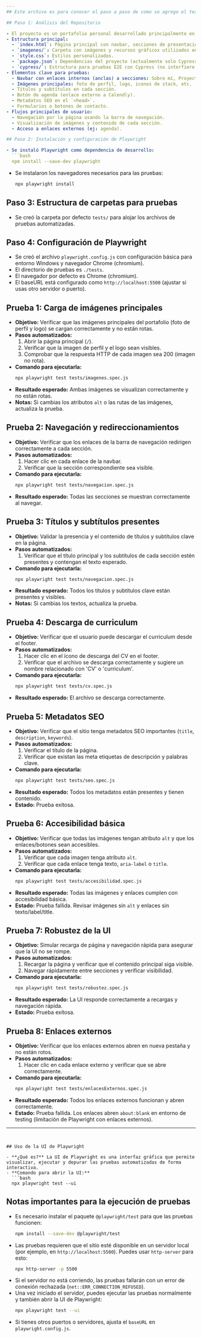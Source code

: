 ```yaml
---
## Este archivo es para conocer el paso a paso de como se agrego el testing automatizado al proyecto a traves de la tecnica de vibe coding, se le pidio a la IA que documente todo el proceso para una mayor comprension y seguimiento del mismo.

## Paso 1: Análisis del Repositorio

- El proyecto es un portafolio personal desarrollado principalmente en HTML y CSS, con Bootstrap para el diseño y algunos recursos gráficos personalizados.
- Estructura principal:
  - `index.html`: Página principal con navbar, secciones de presentación, experiencia, stack tecnológico, proyectos, testimonios y contacto.
  - `imagenes/`: Carpeta con imágenes y recursos gráficos utilizados en el sitio.
  - `style.css`: Estilos personalizados.
  - `package.json`: Dependencias del proyecto (actualmente solo Cypress como devDependency).
  - `cypress/`: Estructura para pruebas E2E con Cypress (no interfiere con Playwright).
- Elementos clave para pruebas:
  - Navbar con enlaces internos (anclas) a secciones: Sobre mí, Proyectos, Testimonios, Contacto.
  - Imágenes principales: foto de perfil, logo, iconos de stack, etc.
  - Títulos y subtítulos en cada sección.
  - Botón de agenda (enlace externo a Calendly).
  - Metadatos SEO en el `<head>`.
  - Formularios o botones de contacto.
- Flujos principales de usuario:
  - Navegación por la página usando la barra de navegación.
  - Visualización de imágenes y contenido de cada sección.
  - Acceso a enlaces externos (ej: agenda).

## Paso 2: Instalación y configuración de Playwright

- Se instaló Playwright como dependencia de desarrollo:
  ```bash
  npm install --save-dev playwright
  ```
- Se instalaron los navegadores necesarios para las pruebas:
  ```bash
  npx playwright install
  ```

## Paso 3: Estructura de carpetas para pruebas

- Se creó la carpeta por defecto `tests/` para alojar los archivos de pruebas automatizadas.

## Paso 4: Configuración de Playwright

- Se creó el archivo `playwright.config.js` con configuración básica para entorno Windows y navegador Chrome (chromium).
- El directorio de pruebas es `./tests`.
- El navegador por defecto es Chrome (chromium).
- El baseURL está configurado como `http://localhost:5500` (ajustar si usas otro servidor o puerto).

## Prueba 1: Carga de imágenes principales

- **Objetivo:** Verificar que las imágenes principales del portafolio (foto de perfil y logo) se cargan correctamente y no están rotas.
- **Pasos automatizados:**
  1. Abrir la página principal (`/`).
  2. Verificar que la imagen de perfil y el logo sean visibles.
  3. Comprobar que la respuesta HTTP de cada imagen sea 200 (imagen no rota).
- **Comando para ejecutarla:**
  ```bash
  npx playwright test tests/imagenes.spec.js
  ```
- **Resultado esperado:** Ambas imágenes se visualizan correctamente y no están rotas.
- **Notas:** Si cambias los atributos `alt` o las rutas de las imágenes, actualiza la prueba.

## Prueba 2: Navegación y redireccionamientos

- **Objetivo:** Verificar que los enlaces de la barra de navegación redirigen correctamente a cada sección.
- **Pasos automatizados:**
  1. Hacer clic en cada enlace de la navbar.
  2. Verificar que la sección correspondiente sea visible.
- **Comando para ejecutarla:**
  ```bash
  npx playwright test tests/navegacion.spec.js
  ```
- **Resultado esperado:** Todas las secciones se muestran correctamente al navegar.

## Prueba 3: Títulos y subtítulos presentes

- **Objetivo:** Validar la presencia y el contenido de títulos y subtítulos clave en la página.
- **Pasos automatizados:**
  1. Verificar que el título principal y los subtítulos de cada sección estén presentes y contengan el texto esperado.
- **Comando para ejecutarla:**
  ```bash
  npx playwright test tests/navegacion.spec.js
  ```
- **Resultado esperado:** Todos los títulos y subtítulos clave están presentes y visibles.
- **Notas:** Si cambias los textos, actualiza la prueba.

## Prueba 4: Descarga de curriculum

- **Objetivo:** Verificar que el usuario puede descargar el curriculum desde el footer.
- **Pasos automatizados:**
  1. Hacer clic en el ícono de descarga del CV en el footer.
  2. Verificar que el archivo se descarga correctamente y sugiere un nombre relacionado con 'CV' o 'curriculum'.
- **Comando para ejecutarla:**
  ```bash
  npx playwright test tests/cv.spec.js
  ```
- **Resultado esperado:** El archivo se descarga correctamente.

## Prueba 5: Metadatos SEO

- **Objetivo:** Verificar que el sitio tenga metadatos SEO importantes (`title`, `description`, `keywords`).
- **Pasos automatizados:**
  1. Verificar el título de la página.
  2. Verificar que existan las meta etiquetas de descripción y palabras clave.
- **Comando para ejecutarla:**
  ```bash
  npx playwright test tests/seo.spec.js
  ```
- **Resultado esperado:** Todos los metadatos están presentes y tienen contenido.
- **Estado:** Prueba exitosa.

## Prueba 6: Accesibilidad básica

- **Objetivo:** Verificar que todas las imágenes tengan atributo `alt` y que los enlaces/botones sean accesibles.
- **Pasos automatizados:**
  1. Verificar que cada imagen tenga atributo `alt`.
  2. Verificar que cada enlace tenga texto, `aria-label` o `title`.
- **Comando para ejecutarla:**
  ```bash
  npx playwright test tests/accesibilidad.spec.js
  ```
- **Resultado esperado:** Todas las imágenes y enlaces cumplen con accesibilidad básica.
- **Estado:** Prueba fallida. Revisar imágenes sin `alt` y enlaces sin texto/label/title.

## Prueba 7: Robustez de la UI

- **Objetivo:** Simular recarga de página y navegación rápida para asegurar que la UI no se rompe.
- **Pasos automatizados:**
  1. Recargar la página y verificar que el contenido principal siga visible.
  2. Navegar rápidamente entre secciones y verificar visibilidad.
- **Comando para ejecutarla:**
  ```bash
  npx playwright test tests/robustez.spec.js
  ```
- **Resultado esperado:** La UI responde correctamente a recargas y navegación rápida.
- **Estado:** Prueba exitosa.

## Prueba 8: Enlaces externos

- **Objetivo:** Verificar que los enlaces externos abren en nueva pestaña y no están rotos.
- **Pasos automatizados:**
  1. Hacer clic en cada enlace externo y verificar que se abre correctamente.
- **Comando para ejecutarla:**
  ```bash
  npx playwright test tests/enlacesExternos.spec.js
  ```
- **Resultado esperado:** Todos los enlaces externos funcionan y abren correctamente.
- **Estado:** Prueba fallida. Los enlaces abren `about:blank` en entorno de testing (limitación de Playwright con enlaces externos).

---
```


## Uso de la UI de Playwright

- **¿Qué es?** La UI de Playwright es una interfaz gráfica que permite visualizar, ejecutar y depurar las pruebas automatizadas de forma interactiva.
- **Comando para abrir la UI:**
  ```bash
  npx playwright test --ui
  ```

## Notas importantes para la ejecución de pruebas

- Es necesario instalar el paquete `@playwright/test` para que las pruebas funcionen:
  ```bash
  npm install --save-dev @playwright/test
  ```
- Las pruebas requieren que el sitio esté disponible en un servidor local (por ejemplo, en `http://localhost:5500`). Puedes usar `http-server` para esto:
  ```bash
  npx http-server -p 5500
  ```
- Si el servidor no está corriendo, las pruebas fallarán con un error de conexión rechazada (`net::ERR_CONNECTION_REFUSED`).
- Una vez iniciado el servidor, puedes ejecutar las pruebas normalmente y también abrir la UI de Playwright:
  ```bash
  npx playwright test --ui
  ```
- Si tienes otros puertos o servidores, ajusta el `baseURL` en `playwright.config.js`.